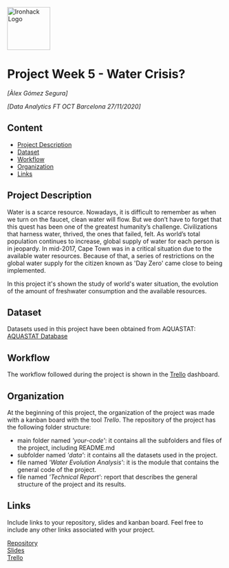 <img src="https://bit.ly/2VnXWr2" alt="Ironhack Logo" width="100"/>

# Project Week 5 - Water Crisis?
*[Àlex Gómez Segura]*

*[Data Analytics FT OCT Barcelona 27/11/2020]*

## Content
- [Project Description](#project-description)
- [Dataset](#dataset)
- [Workflow](#workflow)
- [Organization](#organization)
- [Links](#links)

## Project Description
Water is a scarce resource. Nowadays, it is difficult to remember as when we turn on the faucet, clean water will flow. But we don’t have to forget that this quest has been one of the greatest humanity’s challenge. Civilizations that harness water, thrived, the ones that failed, felt. As world’s total population continues to increase, global supply of water for each person is in jeopardy. In mid-2017, Cape Town was in a critical situation due to the available water resources. Because of that, a series of restrictions on the global water supply for the citizen known as 'Day Zero' came close to being implemented.

In this project it's shown the study of world's water situation, the evolution of the amount of freshwater consumption and the available resources.

## Dataset
Datasets used in this project have been obtained from AQUASTAT: [AQUASTAT Database](http://www.fao.org/nr/water/aquastat/data/query/index.html?lang=en)

## Workflow
The workflow followed during the project is shown in the [Trello](https://trello.com/b/xOARUf2z/project-week5-water-crisis) dashboard.

## Organization
At the beginning of this project, the organization of the project was made with a kanban board with the tool *Trello*.
The repository of the project has the following folder structure:

- main folder named *'your-code'*: it contains all the subfolders and files of the project, including README.md
- subfolder named *'data'*: it contains all the datasets used in the project.
- file named *'Water Evolution Analysis'*: it is the module that contains the general code of the project. 
- file named *'Technical Report'*: report that describes the general structure of the project and its results.

## Links
Include links to your repository, slides and kanban board. Feel free to include any other links associated with your project.

[Repository](https://github.com/agomezsegura/Project-Week-5-Your-Own-Project/blob/master/your-project/README.md)  
[Slides](https://slides.com/alexgomezsegura/water-crisis)  
[Trello](https://trello.com/b/xOARUf2z/project-week5-water-crisis)  
